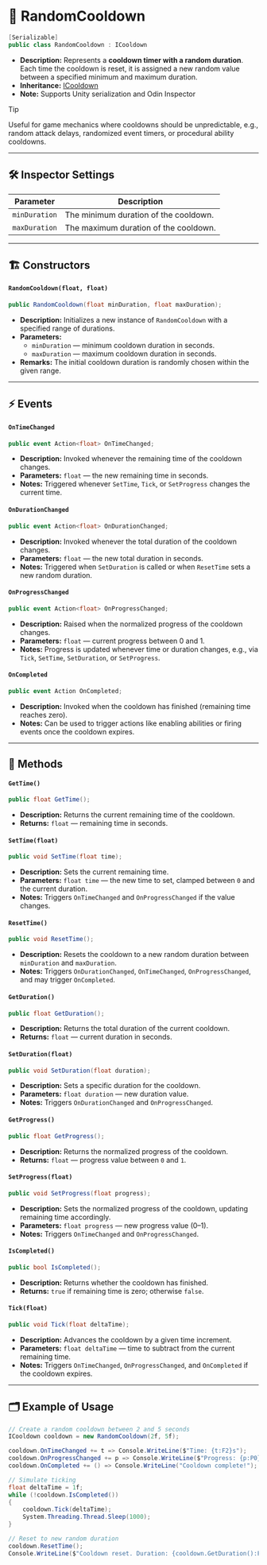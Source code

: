 # 🧩 RandomCooldown

```csharp
[Serializable]
public class RandomCooldown : ICooldown
```

- **Description:** Represents a **cooldown timer with a random duration**. Each time
  the cooldown is reset, it is assigned a new random value between a specified minimum and maximum duration.
- **Inheritance:** [ICooldown](ICooldown.md)
- **Note:** Supports Unity serialization and Odin Inspector

> [!TIP]
> Useful for game mechanics where cooldowns should be unpredictable, e.g., random attack delays, randomized event
> timers, or procedural ability cooldowns.

---

## 🛠 Inspector Settings

| Parameter     | Description                           |
|---------------|---------------------------------------|
| `minDuration` | The minimum duration of the cooldown. |
| `maxDuration` | The maximum duration of the cooldown. |

---

## 🏗️ Constructors

#### `RandomCooldown(float, float)`

```csharp
public RandomCooldown(float minDuration, float maxDuration);
```

- **Description:** Initializes a new instance of `RandomCooldown` with a specified range of durations.
- **Parameters:**
    - `minDuration` — minimum cooldown duration in seconds.
    - `maxDuration` — maximum cooldown duration in seconds.
- **Remarks:** The initial cooldown duration is randomly chosen within the given range.

---

## ⚡ Events

#### `OnTimeChanged`

```csharp
public event Action<float> OnTimeChanged;
```

- **Description:** Invoked whenever the remaining time of the cooldown changes.
- **Parameters:** `float` — the new remaining time in seconds.
- **Notes:** Triggered whenever `SetTime`, `Tick`, or `SetProgress` changes the current time.

#### `OnDurationChanged`

```csharp
public event Action<float> OnDurationChanged;
```

- **Description:** Invoked whenever the total duration of the cooldown changes.
- **Parameters:** `float` — the new total duration in seconds.
- **Notes:** Triggered when `SetDuration` is called or when `ResetTime` sets a new random duration.

#### `OnProgressChanged`

```csharp
public event Action<float> OnProgressChanged;
```

- **Description:** Raised when the normalized progress of the cooldown changes.
- **Parameters:** `float` — current progress between 0 and 1.
- **Notes:** Progress is updated whenever time or duration changes, e.g., via `Tick`, `SetTime`, `SetDuration`, or
  `SetProgress`.

#### `OnCompleted`

```csharp
public event Action OnCompleted;
```

- **Description:** Invoked when the cooldown has finished (remaining time reaches zero).
- **Notes:** Can be used to trigger actions like enabling abilities or firing events once the cooldown expires.

---

## 🏹 Methods

#### `GetTime()`

```csharp
public float GetTime();
```

- **Description:** Returns the current remaining time of the cooldown.
- **Returns:** `float` — remaining time in seconds.

#### `SetTime(float)`

```csharp
public void SetTime(float time);
```

- **Description:** Sets the current remaining time.
- **Parameters:** `float time` — the new time to set, clamped between `0` and the current duration.
- **Notes:** Triggers `OnTimeChanged` and `OnProgressChanged` if the value changes.

#### `ResetTime()`

```csharp
public void ResetTime();
```

- **Description:** Resets the cooldown to a new random duration between `minDuration` and `maxDuration`.
- **Notes:** Triggers `OnDurationChanged`, `OnTimeChanged`, `OnProgressChanged`, and may trigger `OnCompleted`.

#### `GetDuration()`

```csharp
public float GetDuration();
```

- **Description:** Returns the total duration of the current cooldown.
- **Returns:** `float` — current duration in seconds.

#### `SetDuration(float)`

```csharp
public void SetDuration(float duration);
```

- **Description:** Sets a specific duration for the cooldown.
- **Parameters:** `float duration` — new duration value.
- **Notes:** Triggers `OnDurationChanged` and `OnProgressChanged`.

#### `GetProgress()`

```csharp
public float GetProgress();
```

- **Description:** Returns the normalized progress of the cooldown.
- **Returns:** `float` — progress value between `0` and `1`.

#### `SetProgress(float)`

```csharp
public void SetProgress(float progress);
```

- **Description:** Sets the normalized progress of the cooldown, updating remaining time accordingly.
- **Parameters:** `float progress` — new progress value (0–1).
- **Notes:** Triggers `OnTimeChanged` and `OnProgressChanged`.

#### `IsCompleted()`

```csharp
public bool IsCompleted();
```

- **Description:** Returns whether the cooldown has finished.
- **Returns:** `true` if remaining time is zero; otherwise `false`.

#### `Tick(float)`

```csharp
public void Tick(float deltaTime);
```

- **Description:** Advances the cooldown by a given time increment.
- **Parameters:** `float deltaTime` — time to subtract from the current remaining time.
- **Notes:** Triggers `OnTimeChanged`, `OnProgressChanged`, and `OnCompleted` if the cooldown expires.

---

## 🗂 Example of Usage

```csharp
// Create a random cooldown between 2 and 5 seconds
ICooldown cooldown = new RandomCooldown(2f, 5f);

cooldown.OnTimeChanged += t => Console.WriteLine($"Time: {t:F2}s");
cooldown.OnProgressChanged += p => Console.WriteLine($"Progress: {p:P0}");
cooldown.OnCompleted += () => Console.WriteLine("Cooldown complete!");

// Simulate ticking
float deltaTime = 1f;
while (!cooldown.IsCompleted())
{
    cooldown.Tick(deltaTime);
    System.Threading.Thread.Sleep(1000);
}

// Reset to new random duration
cooldown.ResetTime();
Console.WriteLine($"Cooldown reset. Duration: {cooldown.GetDuration():F2}s");
```